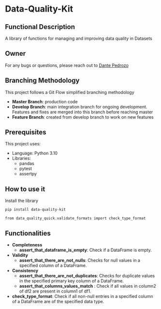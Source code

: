 # Data-Quality-Kit

## Functional Description
A library of functions for managing and improving data quality in Datasets

## Owner
For any bugs or questions, please reach out to [Dante Pedrozo](mailto:dante.victor.33@gmail.com)

## Branching Methodology
This project follows a Git Flow simplified branching methodology
- **Master Branch**: production code
- **Develop Branch**: main integration branch for ongoing development. Features and fixes are merged into this branch before reaching master
- **Feature Branch**: created from develop branch to work on new features

## Prerequisites
This project uses:
- Language: Python 3.10
- Libraries: 
  - pandas
  - pytest
  - assertpy

## How to use it
Install the library

```bash
pip install data-quality-kit
```
```
from data_quality_quick.validate_formats import check_type_format
```

## Functionalities

- **Completeness**
  - **assert_that_dataframe_is_empty**: Check if a DataFrame is empty.
- **Validity**
  - **assert_that_there_are_not_nulls**: Checks for null values in a specified column of a DataFrame.
- **Consistency**
  - **assert_that_there_are_not_duplicates**: Checks for duplicate values in the specified primary key column of a DataFrame.
  - **assert_that_columns_values_match** :  Check if all values in column2 of df2 are present in column1 of df1.
- **check_type_format**: Check if all non-null entries in a specified column of a DataFrame are of the specified data type.
